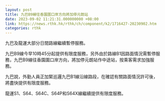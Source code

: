 ```yaml
---
layout: post
title: 九巴B9線往香園圍口岸方向將加停元朗站
date: 2023-09-02 11:21:31.000000000 +08:00
link: https://news.rthk.hk/rthk/ch/component/k2/1716427-20230902.htm
categories: rthk
---
```


九巴及龍運大部分日間路線繼續暫停服務。

九巴B9線今早10時45分起提供有限度服務，另外由於路線B1因路面情況需暫停服務，九巴B9線往香園圍口岸方向，將加停元朗站作中途站，按乘客需求加強服務。

九巴說，外勤人員正加緊巡邏九巴B1線沿線路段，在確認有關路面情況許可後，將盡快提供有限度服務。

龍運S1、S64、S64C、S64P和S64X線繼續提供有限度服務。
